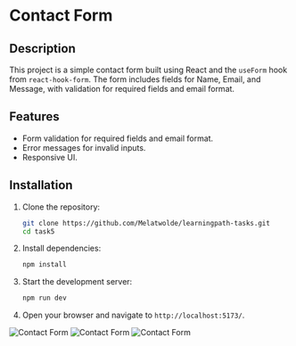 # Contact Form

## Description
This project is a simple contact form built using React and the `useForm` hook from `react-hook-form`. The form includes fields for Name, Email, and Message, with validation for required fields and email format.

## Features
- Form validation for required fields and email format.
- Error messages for invalid inputs.
- Responsive UI.


## Installation

1. Clone the repository:
    ```sh
    git clone https://github.com/Melatwolde/learningpath-tasks.git
    cd task5
    ```

2. Install dependencies:
    ```sh
    npm install
    ```

3. Start the development server:
    ```sh
    npm run dev
    ```

4. Open your browser and navigate to `http://localhost:5173/`.

![Contact Form](../task5/screenshots/empty.png)
![Contact Form](../task5/screenshots/withtext.png)
![Contact Form](../task5/screenshots/error.png)
